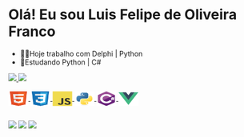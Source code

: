 # Olá! Eu sou Luis Felipe de Oliveira Franco 

- 🧑‍🏭Hoje trabalho com Delphi | Python
- 📘Estudando Python | C#

<div>
  <a href="https://github.com/LuisFelipeFranco14">
  <img height="180em" src="https://github-readme-stats.vercel.app/api?username=LuisFelipeFranco14&show_icons=true&theme=gruvbox"/>
  <img height="180em" src="https://github-readme-stats.vercel.app/api/top-langs/?username=LuisFelipeFranco14&theme=gruvbox"/> 
</div>

<div style="display: inline_block"><br>
  <img align="center" alt="Luis-html5" height="30" width="40" src="https://raw.githubusercontent.com/devicons/devicon/master/icons/html5/html5-original.svg">
  <img align="center" alt="Luis-Css" height="30" width="40" src="https://raw.githubusercontent.com/devicons/devicon/master/icons/css3/css3-original.svg">
  <img align="center" alt="Luis-JavaScript" height="30" width="40" src="https://raw.githubusercontent.com/devicons/devicon/master/icons/javascript/javascript-original.svg">
  <img align="center" alt="Luis-Python" height="30" width="40" src="https://raw.githubusercontent.com/devicons/devicon/master/icons/python/python-original.svg">
  <img align="center" alt="Luis-Csharp" height="30" width="40" src="https://raw.githubusercontent.com/devicons/devicon/master/icons/csharp/csharp-original.svg">
  <img align="center" alt="Luis-VueJs" height="30" width="40" src="https://raw.githubusercontent.com/devicons/devicon/master/icons/vuejs/vuejs-original.svg">
</div>

  ##
    
<div> 
    <a href="https://instagram.com/luis_felipe141329" target="_blank"><img src="https://img.shields.io/badge/-Instagram-%23E4405F?style=for-the-badge&logo=instagram&logoColor=white" target="_blank"></a>
    <a href = "mailto:luisfelipeo.f@hotmail.com"><img src="https://img.shields.io/badge/-hotmail-%23333?style=for-the-badge&logo=gmail&logoColor=white" target="_blank"></a>
    <a href="https://www.linkedin.com/in/luis-felipe-oliveira-franco/" target="_blank"><img src="https://img.shields.io/badge/-LinkedIn-%230077B5?style=for-the-badge&logo=linkedin&logoColor=white" target="_blank"></a> 
</div>
